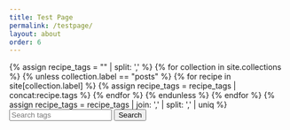 ```yaml
---
title: Test Page
permalink: /testpage/
layout: about
order: 6
---
```


<html>
  <body>
    <div>
      {% assign recipe_tags = "" | split: ',' %}
      {% for collection in site.collections %}
        {% unless collection.label == "posts" %}
            {% for recipe in site[collection.label] %}
              {% assign recipe_tags = recipe_tags | concat:recipe.tags %}
            {% endfor %}
        {% endunless %}
      {% endfor %}
      {% assign recipe_tags = recipe_tags | join: ',' | split: ',' | uniq %}
      <input type="text" id="searchInput" placeholder="Search tags">
      <button type="submit" onclick="recipeSearch()" id="searchButton">Search</button>
      <p id="paragraph"></p>
      <script>
        function recipeSearch() {
          var input, filter, tags, i, txtValue;
          input = document.getElementById('searchInput');
          paragraph = document.getElementById('paragraph');
          filter = input.value.toLowerCase();
          tags = {{ recipe_tags | jsonify }};
          var recipes = [];
          var results = [];
          for (i = 0; i < tags.length; i++) {
            txtValue = tags[i];
              if (txtValue.toLowerCase().indexOf(filter) > -1) {
                results.push(txtValue);
            }
          }
          {% for tag in results %}
            {% for collection in site.collections %}
              {% unless collection.label == "posts" %}
                {% for recipe in site[collection.label] %}
                  recipes.push(recipe.title)
                {% endfor %}
              {% endunless %}
            {% endfor %}
          {% endfor %}
          if (filter === "") {
              paragraph.innerText = "Nothing found";
              return;
          }
          paragraph.innerText = 'Recipes found: ' + recipes.join(', ');
        }
      </script>
    </div>
  </body>
</html>
